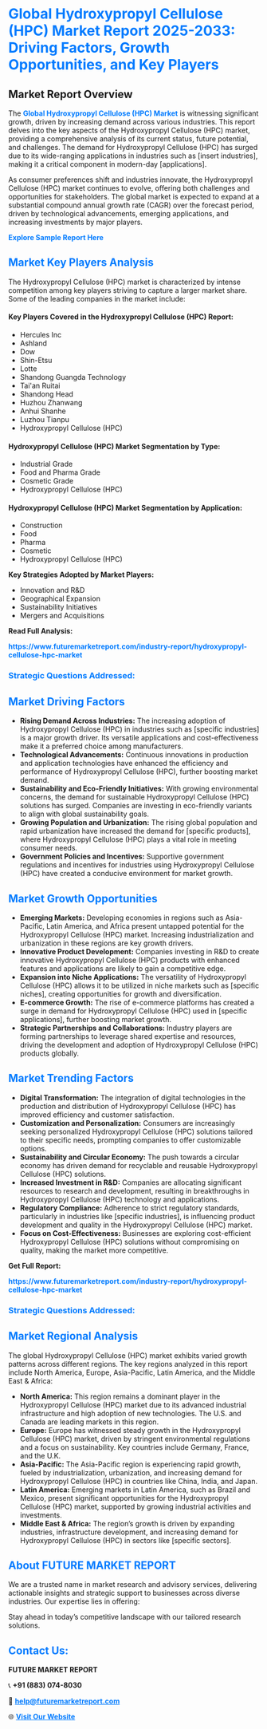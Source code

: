 <h1 style="color: #007BFF;">Global Hydroxypropyl Cellulose (HPC) Market Report 2025-2033: Driving Factors, Growth Opportunities, and Key Players</h1>

<section id="overview">
<h2>Market Report Overview</h2>
<p>The <a href="https://www.futuremarketreport.com/industry-report/hydroxypropyl-cellulose-hpc-market" style="color: #007BFF; text-decoration: none;"><strong>Global Hydroxypropyl Cellulose (HPC) Market</strong></a> is witnessing significant growth, driven by increasing demand across various industries. This report delves into the key aspects of the Hydroxypropyl Cellulose (HPC) market, providing a comprehensive analysis of its current status, future potential, and challenges. The demand for Hydroxypropyl Cellulose (HPC) has surged due to its wide-ranging applications in industries such as [insert industries], making it a critical component in modern-day [applications].</p>
<p>As consumer preferences shift and industries innovate, the Hydroxypropyl Cellulose (HPC) market continues to evolve, offering both challenges and opportunities for stakeholders. The global market is expected to expand at a substantial compound annual growth rate (CAGR) over the forecast period, driven by technological advancements, emerging applications, and increasing investments by major players.</p>
</section>

<section id="overview">
<p><a href="https://www.futuremarketreport.com/request-sample/reportId=100937" style="color: #007BFF; text-decoration: none;"><strong>Explore Sample Report Here</strong></a></p>
</section>

<section id="key-players">
<h2 style="color: #007BFF;">Market Key Players Analysis</h2>
<p>The Hydroxypropyl Cellulose (HPC) market is characterized by intense competition among key players striving to capture a larger market share. Some of the leading companies in the market include:</p>
<h4>Key Players Covered in the Hydroxypropyl Cellulose (HPC) Report:</h4>
<ul><li>Hercules Inc</li><li>Ashland</li><li>Dow</li><li>Shin-Etsu</li><li>Lotte</li><li>Shandong Guangda Technology</li><li>Tai&#039;an Ruitai</li><li>Shandong Head</li><li>Huzhou Zhanwang</li><li>Anhui Shanhe</li><li>Luzhou Tianpu</li><li>Hydroxypropyl Cellulose (HPC)</li></ul>
<h4>Hydroxypropyl Cellulose (HPC) Market Segmentation by Type:</h4>
<ul><li>Industrial Grade</li><li>Food and Pharma Grade</li><li>Cosmetic Grade</li><li>Hydroxypropyl Cellulose (HPC)</li></ul>

<h4>Hydroxypropyl Cellulose (HPC) Market Segmentation by Application:</h4>
<ul><li>Construction</li><li>Food</li><li>Pharma</li><li>Cosmetic</li><li>Hydroxypropyl Cellulose (HPC)</li></ul>
<p><strong>Key Strategies Adopted by Market Players:</strong></p>
<ul>
<li>Innovation and R&D</li>
<li>Geographical Expansion</li>
<li>Sustainability Initiatives</li>
<li>Mergers and Acquisitions</li>
</ul>
</section>

<section>
<p><strong>Read Full Analysis: </strong></p><a href="https://www.futuremarketreport.com/industry-report/hydroxypropyl-cellulose-hpc-market" style="color: #007BFF; text-decoration: none;"><strong>https://www.futuremarketreport.com/industry-report/hydroxypropyl-cellulose-hpc-market</strong></a>
<h3 style="color: #007BFF;">Strategic Questions Addressed:</h3>
</section>

<section id="driving-factors">
<h2 style="color: #007BFF;">Market Driving Factors</h2>
<ul>
<li><strong>Rising Demand Across Industries:</strong> The increasing adoption of Hydroxypropyl Cellulose (HPC) in industries such as [specific industries] is a major growth driver. Its versatile applications and cost-effectiveness make it a preferred choice among manufacturers.</li>
<li><strong>Technological Advancements:</strong> Continuous innovations in production and application technologies have enhanced the efficiency and performance of Hydroxypropyl Cellulose (HPC), further boosting market demand.</li>
<li><strong>Sustainability and Eco-Friendly Initiatives:</strong> With growing environmental concerns, the demand for sustainable Hydroxypropyl Cellulose (HPC) solutions has surged. Companies are investing in eco-friendly variants to align with global sustainability goals.</li>
<li><strong>Growing Population and Urbanization:</strong> The rising global population and rapid urbanization have increased the demand for [specific products], where Hydroxypropyl Cellulose (HPC) plays a vital role in meeting consumer needs.</li>
<li><strong>Government Policies and Incentives:</strong> Supportive government regulations and incentives for industries using Hydroxypropyl Cellulose (HPC) have created a conducive environment for market growth.</li>
</ul>
</section>

<section id="growth-opportunities">
<h2 style="color: #007BFF;">Market Growth Opportunities</h2>
<ul>
<li><strong>Emerging Markets:</strong> Developing economies in regions such as Asia-Pacific, Latin America, and Africa present untapped potential for the Hydroxypropyl Cellulose (HPC) market. Increasing industrialization and urbanization in these regions are key growth drivers.</li>
<li><strong>Innovative Product Development:</strong> Companies investing in R&D to create innovative Hydroxypropyl Cellulose (HPC) products with enhanced features and applications are likely to gain a competitive edge.</li>
<li><strong>Expansion into Niche Applications:</strong> The versatility of Hydroxypropyl Cellulose (HPC) allows it to be utilized in niche markets such as [specific niches], creating opportunities for growth and diversification.</li>
<li><strong>E-commerce Growth:</strong> The rise of e-commerce platforms has created a surge in demand for Hydroxypropyl Cellulose (HPC) used in [specific applications], further boosting market growth.</li>
<li><strong>Strategic Partnerships and Collaborations:</strong> Industry players are forming partnerships to leverage shared expertise and resources, driving the development and adoption of Hydroxypropyl Cellulose (HPC) products globally.</li>
</ul>
</section>

<section id="trending-factors">
<h2 style="color: #007BFF;">Market Trending Factors</h2>
<ul>
<li><strong>Digital Transformation:</strong> The integration of digital technologies in the production and distribution of Hydroxypropyl Cellulose (HPC) has improved efficiency and customer satisfaction.</li>
<li><strong>Customization and Personalization:</strong> Consumers are increasingly seeking personalized Hydroxypropyl Cellulose (HPC) solutions tailored to their specific needs, prompting companies to offer customizable options.</li>
<li><strong>Sustainability and Circular Economy:</strong> The push towards a circular economy has driven demand for recyclable and reusable Hydroxypropyl Cellulose (HPC) solutions.</li>
<li><strong>Increased Investment in R&D:</strong> Companies are allocating significant resources to research and development, resulting in breakthroughs in Hydroxypropyl Cellulose (HPC) technology and applications.</li>
<li><strong>Regulatory Compliance:</strong> Adherence to strict regulatory standards, particularly in industries like [specific industries], is influencing product development and quality in the Hydroxypropyl Cellulose (HPC) market.</li>
<li><strong>Focus on Cost-Effectiveness:</strong> Businesses are exploring cost-efficient Hydroxypropyl Cellulose (HPC) solutions without compromising on quality, making the market more competitive.</li>
</ul>
</section>

<section>
<p><strong>Get Full Report: </strong></p><a href="https://www.futuremarketreport.com/industry-report/hydroxypropyl-cellulose-hpc-market" style="color: #007BFF; text-decoration: none;"><strong>https://www.futuremarketreport.com/industry-report/hydroxypropyl-cellulose-hpc-market</strong></a>
<h3 style="color: #007BFF;">Strategic Questions Addressed:</h3>
</section>


<section id="regional-analysis">
<h2 style="color: #007BFF;">Market Regional Analysis</h2>
<p>The global Hydroxypropyl Cellulose (HPC) market exhibits varied growth patterns across different regions. The key regions analyzed in this report include North America, Europe, Asia-Pacific, Latin America, and the Middle East & Africa:</p>
<ul>
<li><strong>North America:</strong> This region remains a dominant player in the Hydroxypropyl Cellulose (HPC) market due to its advanced industrial infrastructure and high adoption of new technologies. The U.S. and Canada are leading markets in this region.</li>
<li><strong>Europe:</strong> Europe has witnessed steady growth in the Hydroxypropyl Cellulose (HPC) market, driven by stringent environmental regulations and a focus on sustainability. Key countries include Germany, France, and the U.K.</li>
<li><strong>Asia-Pacific:</strong> The Asia-Pacific region is experiencing rapid growth, fueled by industrialization, urbanization, and increasing demand for Hydroxypropyl Cellulose (HPC) in countries like China, India, and Japan.</li>
<li><strong>Latin America:</strong> Emerging markets in Latin America, such as Brazil and Mexico, present significant opportunities for the Hydroxypropyl Cellulose (HPC) market, supported by growing industrial activities and investments.</li>
<li><strong>Middle East & Africa:</strong> The region’s growth is driven by expanding industries, infrastructure development, and increasing demand for Hydroxypropyl Cellulose (HPC) in sectors like [specific sectors].</li>
</ul>
</section>

<footer>
<h2 style="color: #007BFF;">About FUTURE MARKET REPORT</h2>
<p>We are a trusted name in market research and advisory services, delivering actionable insights and strategic support to businesses across diverse industries. Our expertise lies in offering:</p>

<p>Stay ahead in today’s competitive landscape with our tailored research solutions.</p>

<h2 style="color: #007BFF;">Contact Us:</h2>
<p><strong>FUTURE MARKET REPORT</strong></p>
<p>📞 <strong>+91 (883) 074-8030</strong></p>
<p>📧 <strong><a href="mailto:help@futuremarketreport.com" style="color: #007BFF;">help@futuremarketreport.com</a></strong></p>
<p>🌐 <strong><a href="https://www.futuremarketreport.com/" style="color: #007BFF;">Visit Our Website</a></strong></p>
</footer>